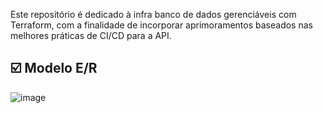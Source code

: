 Este repositório é dedicado à infra banco de dados gerenciáveis com Terraform, com a finalidade de incorporar aprimoramentos baseados nas melhores práticas de CI/CD para a API.

## ☑️ Modelo E/R

![image](https://github.com/eraldoads/TechChallenge-Grupo13-BDTerraform/assets/47857203/ea3ab9e3-e5da-4275-b973-2561b4078352)
